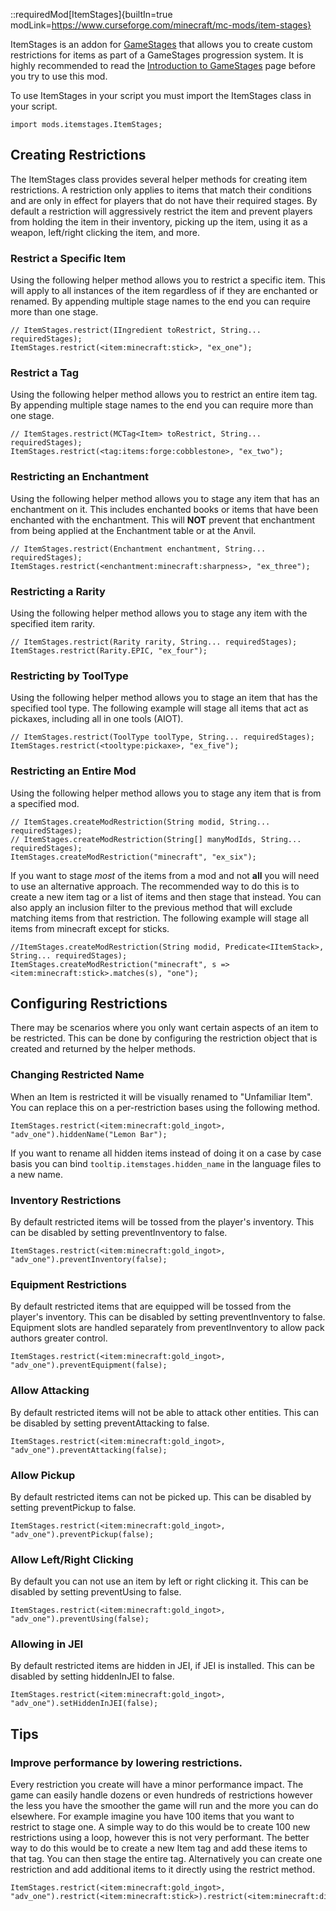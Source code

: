 ::requiredMod[ItemStages]{builtIn=true modLink=https://www.curseforge.com/minecraft/mc-mods/item-stages}

ItemStages is an addon for [GameStages](https://www.curseforge.com/minecraft/mc-mods/game-stages) that allows you to create custom restrictions for items as part of a GameStages progression system. It is highly recommended to read the [Introduction to GameStages](mods/GameStages/Introduction/) page before you try to use this mod.

To use ItemStages in your script you must import the ItemStages class in your script.

```zenscript
import mods.itemstages.ItemStages;
```

## Creating Restrictions
The ItemStages class provides several helper methods for creating item restrictions. A restriction only applies to items that match their conditions and are only in effect for players that do not have their required stages. By default a restriction will aggressively restrict the item and prevent players from holding the item in their inventory, picking up the item, using it as a weapon, left/right clicking the item, and more.

### Restrict a Specific Item
Using the following helper method allows you to restrict a specific item. This will apply to all instances of the item regardless of if they are enchanted or renamed. By appending multiple stage names to the end you can require more than one stage. 

```zenscript
// ItemStages.restrict(IIngredient toRestrict, String... requiredStages);
ItemStages.restrict(<item:minecraft:stick>, "ex_one");
```

### Restrict a Tag
Using the following helper method allows you to restrict an entire item tag. By appending multiple stage names to the end you can require more than one stage.

```zenscript
// ItemStages.restrict(MCTag<Item> toRestrict, String... requiredStages);
ItemStages.restrict(<tag:items:forge:cobblestone>, "ex_two");
```

### Restricting an Enchantment
Using the following helper method allows you to stage any item that has an enchantment on it. This includes enchanted books or items that have been enchanted with the enchantment. This will **NOT** prevent that enchantment from being applied at the Enchantment table or at the Anvil.

```zenscript
// ItemStages.restrict(Enchantment enchantment, String... requiredStages);
ItemStages.restrict(<enchantment:minecraft:sharpness>, "ex_three");
```

### Restricting a Rarity
Using the following helper method allows you to stage any item with the specified item rarity.

```zenscript
// ItemStages.restrict(Rarity rarity, String... requiredStages);
ItemStages.restrict(Rarity.EPIC, "ex_four");
```

### Restricting by ToolType
Using the following helper method allows you to stage an item that has the specified tool type. The following example will stage all items that act as pickaxes, including all in one tools (AIOT).

```zenscript
// ItemStages.restrict(ToolType toolType, String... requiredStages);
ItemStages.restrict(<tooltype:pickaxe>, "ex_five");
```

### Restricting an Entire Mod
Using the following helper method allows you to stage any item that is from a specified mod. 

```zenscript
// ItemStages.createModRestriction(String modid, String... requiredStages);
// ItemStages.createModRestriction(String[] manyModIds, String... requiredStages);
ItemStages.createModRestriction("minecraft", "ex_six");
```

If you want to stage *most* of the items from a mod and not **all** you will need to use an alternative approach. The recommended way to do this is to create a new item tag or a list of items and then stage that instead. You can also apply an inclusion filter to the previous method that will exclude matching items from that restriction. The following example will stage all items from minecraft except for sticks.

```zenscript
//ItemStages.createModRestriction(String modid, Predicate<IItemStack>, String... requiredStages);
ItemStages.createModRestriction("minecraft", s => <item:minecraft:stick>.matches(s), "one");
```

## Configuring Restrictions
There may be scenarios where you only want certain aspects of an item to be restricted. This can be done by configuring the restriction object that is created and returned by the helper methods.

### Changing Restricted Name
When an Item is restricted it will be visually renamed to "Unfamiliar Item". You can replace this on a per-restriction bases using the following method.

```zenscript
ItemStages.restrict(<item:minecraft:gold_ingot>, "adv_one").hiddenName("Lemon Bar");
```

If you want to rename all hidden items instead of doing it on a case by case basis you can bind `tooltip.itemstages.hidden_name` in the language files to a new name. 

### Inventory Restrictions
By default restricted items will be tossed from the player's inventory. This can be disabled by setting preventInventory to false.

```zenscript
ItemStages.restrict(<item:minecraft:gold_ingot>, "adv_one").preventInventory(false);
```

### Equipment Restrictions
By default restricted items that are equipped will be tossed from the player's inventory. This can be disabled by setting preventInventory to false. Equipment slots are handled separately from preventInventory to allow pack authors greater control.

```zenscript
ItemStages.restrict(<item:minecraft:gold_ingot>, "adv_one").preventEquipment(false);
```

### Allow Attacking
By default restricted items will not be able to attack other entities. This can be disabled by setting preventAttacking to false.

```zenscript
ItemStages.restrict(<item:minecraft:gold_ingot>, "adv_one").preventAttacking(false);
```

### Allow Pickup
By default restricted items can not be picked up. This can be disabled by setting preventPickup to false.

```zenscript
ItemStages.restrict(<item:minecraft:gold_ingot>, "adv_one").preventPickup(false);
```

### Allow Left/Right Clicking
By default you can not use an item by left or right clicking it. This can be disabled by setting preventUsing to false.

```zenscript
ItemStages.restrict(<item:minecraft:gold_ingot>, "adv_one").preventUsing(false);
```

### Allowing in JEI
By default restricted items are hidden in JEI, if JEI is installed. This can be disabled by setting hiddenInJEI to false.

```zenscript
ItemStages.restrict(<item:minecraft:gold_ingot>, "adv_one").setHiddenInJEI(false);
```

## Tips

### Improve performance by lowering restrictions.
Every restriction you create will have a minor performance impact. The game can easily handle dozens or even hundreds of restrictions however the less you have the smoother the game will run and the more you can do elsewhere. For example imagine you have 100 items that you want to restrict to stage one. A simple way to do this would be to create 100 new restrictions using a loop, however this is not very performant. The better way to do this would be to create a new Item tag and add these items to that tag. You can then stage the entire tag. Alternatively you can create one restriction and add additional items to it directly using the restrict method.

```zenscript
ItemStages.restrict(<item:minecraft:gold_ingot>, "adv_one").restrict(<item:minecraft:stick>).restrict(<item:minecraft:diamond>);
```
